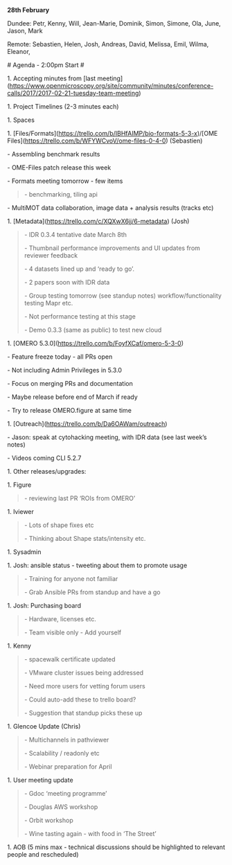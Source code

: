 **28th February**

Dundee: Petr, Kenny, Will, Jean-Marie, Dominik, Simon, Simone, Ola,
June, Jason, Mark

Remote: Sebastien, Helen, Josh, Andreas, David, Melissa, Emil, Wilma,
Eleanor,

\# Agenda - 2:00pm Start \#

1\. Accepting minutes from \[last
meeting\](https://www.openmicroscopy.org/site/community/minutes/conference-calls/2017/2017-02-21-tuesday-team-meeting)

1\. Project Timelines (2-3 minutes each)

1\. Spaces

1\.
\[Files/Formats\](https://trello.com/b/IBHfAIMP/bio-formats-5-3-x)/\[OME
Files\](https://trello.com/b/WFYWCvoV/ome-files-0-4-0) (Sebastien)

\- Assembling benchmark results

\- OME-Files patch release this week

\- Formats meeting tomorrow - few items

> \- benchmarking, tiling api

\- MultiMOT data collaboration, image data + analysis results (tracks
etc)

1\. \[Metadata\](https://trello.com/c/XQXwX6jj/6-metadata) (Josh)

> \- IDR 0.3.4 tentative date March 8th
>
> \- Thumbnail performance improvements and UI updates from reviewer
> feedback
>
> \- 4 datasets lined up and ‘ready to go’.
>
> \- 2 papers soon with IDR data
>
> \- Group testing tomorrow (see standup notes) workflow/functionality
> testing Mapr etc.
>
> \- Not performance testing at this stage
>
> \- Demo 0.3.3 (same as public) to test new cloud

1\. \[OMERO
5.3.0\]([<u>https://trello.com/b/FoyfXCaf/omero-5-3-0</u>](https://trello.com/b/FoyfXCaf/omero-5-3-0))

\- Feature freeze today - all PRs open

\- Not including Admin Privileges in 5.3.0

\- Focus on merging PRs and documentation

\- Maybe release before end of March if ready

\- Try to release OMERO.figure at same time

1\.
\[Outreach\]([<u>https://trello.com/b/Da6OAWam/outreach</u>](https://trello.com/b/Da6OAWam/outreach))

\- Jason: speak at cytohacking meeting, with IDR data (see last week’s
notes)

\- Videos coming CLI 5.2.7

1\. Other releases/upgrades:

1\. Figure

> \- reviewing last PR ‘ROIs from OMERO’

1\. Iviewer

> \- Lots of shape fixes etc
>
> \- Thinking about Shape stats/intensity etc.

1\. Sysadmin

1\. Josh: ansible status - tweeting about them to promote usage

> \- Training for anyone not familiar
>
> \- Grab Ansible PRs from standup and have a go

1\. Josh: Purchasing board

> \- Hardware, licenses etc.
>
> \- Team visible only - Add yourself

1\. Kenny

> \- spacewalk certificate updated
>
> \- VMware cluster issues being addressed
>
> \- Need more users for vetting forum users
>
> \- Could auto-add these to trello board?
>
> \- Suggestion that standup picks these up

1\. Glencoe Update (Chris)

> \- Multichannels in pathviewer
>
> \- Scalability / readonly etc
>
> \- Webinar preparation for April

1\. User meeting update

> \- Gdoc ‘meeting programme’
>
> \- Douglas AWS workshop
>
> \- Orbit workshop
>
> \- Wine tasting again - with food in ‘The Street’

1\. AOB (5 mins max - technical discussions should be highlighted to
relevant people and rescheduled)
